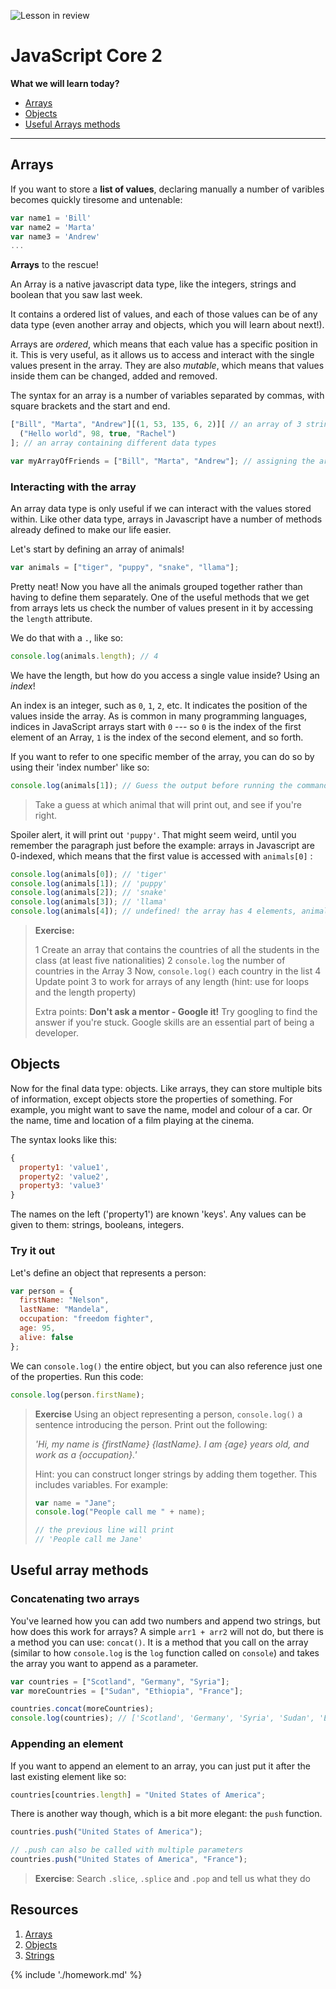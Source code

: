 ![Lesson in review](https://img.shields.io/badge/status-review-orange.svg)

# JavaScript Core 2

**What we will learn today?**

* [Arrays](#arrays)
* [Objects](#objects)
* [Useful Arrays methods](#useful-array-methods)

---

## Arrays

If you want to store a **list of values**, declaring manually a number of
varibles becomes quickly tiresome and untenable:

```js
var name1 = 'Bill'
var name2 = 'Marta'
var name3 = 'Andrew'
...
```

**Arrays** to the rescue!

An Array is a native javascript data type, like the integers, strings and
boolean that you saw last week.

It contains a ordered list of values, and each of those values can be of any
data type (even another array and objects, which you will learn about next!).

Arrays are _ordered_, which means that each value has a specific position in it.
This is very useful, as it allows us to access and interact with the single
values present in the array. They are also _mutable_, which means that values
inside them can be changed, added and removed.

The syntax for an array is a number of variables separated by commas, with
square brackets and the start and end.

```js
["Bill", "Marta", "Andrew"][(1, 53, 135, 6, 2)][ // an array of 3 strings // an array of 5 integers
  ("Hello world", 98, true, "Rachel")
]; // an array containing different data types

var myArrayOfFriends = ["Bill", "Marta", "Andrew"]; // assigning the array to a variable
```

### Interacting with the array

An array data type is only useful if we can interact with the values stored
within. Like other data type, arrays in Javascript have a number of methods
already defined to make our life easier.

Let's start by defining an array of animals!

```js
var animals = ["tiger", "puppy", "snake", "llama"];
```

Pretty neat! Now you have all the animals grouped together rather than having to
define them separately. One of the useful methods that we get from arrays lets
us check the number of values present in it by accessing the `length` attribute.

We do that with a `.`, like so:

```js
console.log(animals.length); // 4
```

We have the length, but how do you access a single value inside?
Using an _index_!

An index is an integer, such as `0`, `1`, `2`, etc. It indicates the
position of the values inside the array. As is common in many programming
languages, indices in JavaScript arrays start with `0` --- so `0` is
the index of the first element of an Array, `1` is the index of the second
element, and so forth.

If you want to refer to one specific member of the array, you can do so by using
their 'index number' like so:

```js
console.log(animals[1]); // Guess the output before running the command!
```

> Take a guess at which animal that will print out, and see if you're right.

Spoiler alert, it will print out `'puppy'`. That might seem weird, until you
remember the paragraph just before the example: arrays in Javascript are
0-indexed, which means that the first value is accessed with `animals[0]` :

```js
console.log(animals[0]); // 'tiger'
console.log(animals[1]); // 'puppy'
console.log(animals[2]); // 'snake'
console.log(animals[3]); // 'llama'
console.log(animals[4]); // undefined! the array has 4 elements, animal[5] would try to access the 5th!
```

> **Exercise:**
>
> 1 Create an array that contains the countries of all the students in the
> class (at least five nationalities)
> 2 `console.log` the number of countries in the Array
> 3 Now, `console.log()` each country in the list
> 4 Update point 3 to work for arrays of any length (hint: use for loops and the length property)
>
> Extra points: **Don't ask a mentor - Google it!** Try googling to find the answer if you're
> stuck. Google skills are an essential part of being a developer.

## Objects

Now for the final data type: objects. Like arrays, they can store multiple bits
of information, except objects store the properties of something. For example,
you might want to save the name, model and colour of a car. Or the name, time
and location of a film playing at the cinema.

The syntax looks like this:

```js
{
  property1: 'value1',
  property2: 'value2',
  property3: 'value3'
}
```

The names on the left ('property1') are known 'keys'. Any values can be given to
them: strings, booleans, integers.

### Try it out

Let's define an object that represents a person:

```js
var person = {
  firstName: "Nelson",
  lastName: "Mandela",
  occupation: "freedom fighter",
  age: 95,
  alive: false
};
```

We can `console.log()` the entire object, but you can also reference just one of
the properties. Run this code:

```js
console.log(person.firstName);
```

> **Exercise** Using an object representing a person, `console.log()` a sentence
> introducing the person. Print out the following:
>
> _'Hi, my name is {firstName} {lastName}. I am {age} years old, and work as a
> {occupation}.'_
>
> Hint: you can construct longer strings by adding them together. This includes
> variables. For example:
>
> ```js
> var name = "Jane";
> console.log("People call me " + name);
>
> // the previous line will print
> // 'People call me Jane'
> ```

## Useful array methods

### Concatenating two arrays

You've learned how you can add two numbers and append two strings, but how does
this work for arrays? A simple `arr1 + arr2` will not do, but there is a method
you can use: `concat()`. It is a method that you call on the array (similar to
how `console.log` is the `log` function called on `console`) and takes the array
you want to append as a parameter.

```js
var countries = ["Scotland", "Germany", "Syria"];
var moreCountries = ["Sudan", "Ethiopia", "France"];

countries.concat(moreCountries);
console.log(countries); // ['Scotland', 'Germany', 'Syria', 'Sudan', 'Ethiopia', 'France']
```

### Appending an element

If you want to append an element to an array, you can just put it after the last
existing element like so:

```js
countries[countries.length] = "United States of America";
```

There is another way though, which is a bit more elegant: the `push` function.

```js
countries.push("United States of America");

// .push can also be called with multiple parameters
countries.push("United States of America", "France");
```

> **Exercise**: Search `.slice`, `.splice` and `.pop` and tell us what they do

## Resources

1. [Arrays](https://developer.mozilla.org/en-US/docs/Web/JavaScript/Reference/Global_Objects/Array)
1. [Objects](https://developer.mozilla.org/en-US/docs/Learn/JavaScript/Objects/Basics)
1. [Strings](https://developer.mozilla.org/en-US/docs/Web/JavaScript/Reference/Global_Objects/String)

{% include './homework.md' %}

